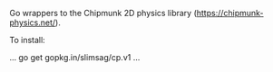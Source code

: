 Go wrappers to the Chipmunk 2D physics library (https://chipmunk-physics.net/).

To install:

...
go get gopkg.in/slimsag/cp.v1
...
